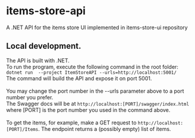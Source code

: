 # items-store-api
A .NET API for the items store UI implemented in items-store-ui repository

## Local development.
The API is built with .NET.<br/>
To run the program, execute the following command in the root folder:<br/>
`dotnet run  --project ItemStoreAPI --urls=http://localhost:5001/`<br/>
The command will build the API and expose it on port 5001.
<br/>
<br/>
You may change the port number in the --urls parameter above to a port
number you prefer.<br/>
The Swagger docs will be at `http://localhost:[PORT]/swagger/index.html`
where [PORT] is the port number you used in the command above.<br/>
<br/>
To get the items, for example, make a GET request to 
`http://localhost:[PORT]/Items`. The endpoint returns a (possibly empty)
list of items.
